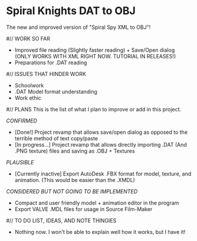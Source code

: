 # Spiral Knights DAT to OBJ
The new and improved version of "Spiral Spy XML to OBJ"!



#// WORK SO FAR
 - Improved file reading (Slightly faster reading) + Save/Open dialog (ONLY WORKS WITH XML RIGHT NOW. TUTORIAL IN RELEASES!)
 - Preparations for .DAT reading

#// ISSUES THAT HINDER WORK
 - Schoolwork
 - .DAT Model format understanding
 - Work ethic

#// PLANS
This is the list of what I plan to improve or add in this project.

*CONFIRMED*
 - [Done!] Project revamp that allows save/open dialog as opposed to the terrible method of text copy/paste 
 - [In progress...] Project revamp that allows directly importing .DAT (And .PNG texture) files and saving as .OBJ + Textures

*PLAUSIBLE*
 - [Currently inactive] Export AutoDesk .FBX format for model, texture, and animation. (This would be easier than the .XMDL)

*CONSIDERED BUT NOT GOING TO BE IMPLEMENTED*
 - Compact and user friendly model + animation editor in the program
 - Export VALVE .MDL files for usage in Source Film-Maker

#// TO DO LIST, IDEAS, AND NOTE THINGIES
 - Nothing now. I won't be able to explain well how it works, but I have it!
